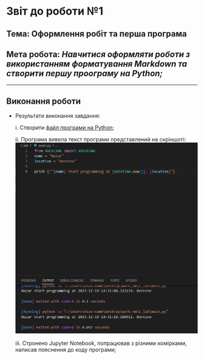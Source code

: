# Звіт до роботи №1
## Тема: Оформлення робіт та перша програма
## Мета робота: *Навчитися оформляти роботи з використанням форматування Markdown та створити першу проограму на Python;*

---

## Виконання роботи
- Результати виконання завдання:

    i. Створити [файл програми на Python](main.py);
    
    ii. Програма вивела текст програми представлений на скріншоті:
    ![alt](Screenshot.png "Screenshot")

    iii. Стронено Jupyter Notebook, попрацював з різними комірками, написав пояснення до коду програми;